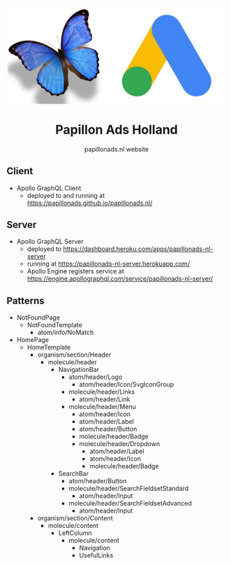 <p align="center">
  <img width="500px" src="/logo.png">
</p>

<h1 align="center">Papillon Ads Holland</h1>

<p align="center">papillonads.nl website</p>

## Client

- Apollo GraphQL Client
  - deployed to and running at https://papillonads.github.io/papillonads.nl/

## Server

- Apollo GraphQL Server
  - deployed to https://dashboard.heroku.com/apps/papillonads-nl-server
  - running at https://papillonads-nl-server.herokuapp.com/
  - Apollo Engine registers service at https://engine.apollographql.com/service/papillonads-nl-server/

## Patterns

- NotFoundPage
  - NotFoundTemplate
    - atom/info/NoMatch
- HomePage
  - HomeTemplate
    - organism/section/Header
      - molecule/header
        - NavigationBar
          - atom/header/Logo
            - atom/header/Icon/SvgIconGroup
          - molecule/header/Links
            - atom/header/Link
          - molecule/header/Menu
            - atom/header/Icon
            - atom/header/Label
            - atom/header/Button
            - molecule/header/Badge
            - molecule/header/Dropdown
              - atom/header/Label
              - atom/header/Icon
              - molecule/header/Badge
        - SearchBar
          - atom/header/Button
          - molecule/header/SearchFieldsetStandard
            - atom/header/Input
          - molecule/header/SearchFieldsetAdvanced
            - atom/header/Input
    - organism/section/Content
      - molecule/content
        - LeftColumn
          - molecule/content
            - Navigation
            - UsefulLinks
